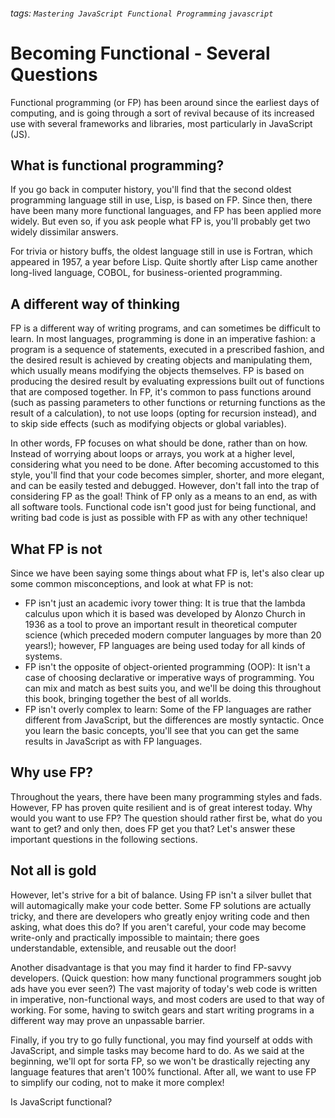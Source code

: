 ###### tags: `Mastering JavaScript Functional Programming` `javascript`
# Becoming Functional - Several Questions

Functional programming (or FP) has been around since the earliest days of computing, and is going through a sort of revival because of its increased use with several frameworks and libraries, most particularly in JavaScript (JS).

## What is functional programming?

If you go back in computer history, you'll find that the second oldest programming language still in use, Lisp, is based on FP. Since then, there have been many more functional languages, and FP has been applied more widely. But even so, if you ask people what FP is, you'll probably get two widely dissimilar answers.

For trivia or history buffs, the oldest language still in use is Fortran, which appeared in 1957, a year before Lisp. Quite shortly after Lisp came another long-lived language, COBOL, for business-oriented programming.

## A different way of thinking
FP is a different way of writing programs, and can sometimes be difficult to learn. In most languages, programming is done in an imperative fashion: a program is a sequence of statements, executed in a prescribed fashion, and the desired result is achieved by creating objects and manipulating them, which usually means modifying the objects themselves. FP is based on producing the desired result by evaluating expressions built out of functions that are composed together. In FP, it's common to pass functions around (such as passing parameters to other functions or returning functions as the result of a calculation), to not use loops (opting for recursion instead), and to skip side effects (such as modifying objects or global variables).

In other words, FP focuses on what should be done, rather than on how. Instead of worrying about loops or arrays, you work at a higher level, considering what you need to be done. After becoming accustomed to this style, you'll find that your code becomes simpler, shorter, and more elegant, and can be easily tested and debugged. However, don't fall into the trap of considering FP as the goal! Think of FP only as a means to an end, as with all software tools. Functional code isn't good just for being functional, and writing bad code is just as possible with FP as with any other technique!

## What FP is not
Since we have been saying some things about what FP is, let's also clear up some common misconceptions, and look at what FP is not:

- FP isn't just an academic ivory tower thing: It is true that the lambda calculus upon which it is based was developed by Alonzo Church in 1936 as a tool to prove an important result in theoretical computer science (which preceded modern computer languages by more than 20 years!); however, FP languages are being used today for all kinds of systems.
- FP isn't the opposite of object-oriented programming (OOP): It isn't a case of choosing declarative or imperative ways of programming. You can mix and match as best suits you, and we'll be doing this throughout this book, bringing together the best of all worlds. 
- FP isn't overly complex to learn: Some of the FP languages are rather different from JavaScript, but the differences are mostly syntactic. Once you learn the basic concepts, you'll see that you can get the same results in JavaScript as with FP languages.

## Why use FP?
Throughout the years, there have been many programming styles and fads. However, FP has proven quite resilient and is of great interest today. Why would you want to use FP? The question should rather first be, what do you want to get? and only then, does FP get you that? Let's answer these important questions in the following sections.

## Not all is gold
However, let's strive for a bit of balance. Using FP isn't a silver bullet that will automagically make your code better. Some FP solutions are actually tricky, and there are developers who greatly enjoy writing code and then asking, what does this do? If you aren't careful, your code may become write-only and practically impossible to maintain; there goes understandable, extensible, and reusable out the door!

Another disadvantage is that you may find it harder to find FP-savvy developers. (Quick question: how many functional programmers sought job ads have you ever seen?) The vast majority of today's web code is written in imperative, non-functional ways, and most coders are used to that way of working. For some, having to switch gears and start writing programs in a different way may prove an unpassable barrier. 

Finally, if you try to go fully functional, you may find yourself at odds with JavaScript, and simple tasks may become hard to do. As we said at the beginning, we'll opt for sorta FP, so we won't be drastically rejecting any language features that aren't 100% functional. After all, we want to use FP to simplify our coding, not to make it more complex!

Is JavaScript functional?

